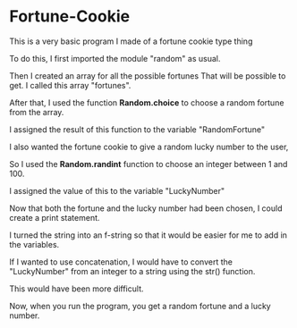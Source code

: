 # Fortune-Cookie
This is a very basic program I made of a fortune cookie type thing

To do this, I first imported the module "random" as usual.

Then I created an array for all the possible fortunes That will be possible to get. I called this array "fortunes".

After that, I used the function **Random.choice** to choose a random fortune from the array.

I assigned the result of this function to the variable "RandomFortune"

I also wanted the fortune cookie to give a random lucky number to the user,

So I used the **Random.randint** function to choose an integer between 1 and 100.

I assigned the value of this to the variable "LuckyNumber"

Now that both the fortune and the lucky number had been chosen, I could create a print statement.

I turned the string into an f-string so that it would be easier for me to add in the variables.

If I wanted to use concatenation, I would have to convert the "LuckyNumber" from an integer to a string using the str() function.

This would have been more difficult.

Now, when you run the program, you get a random fortune and a lucky number.
